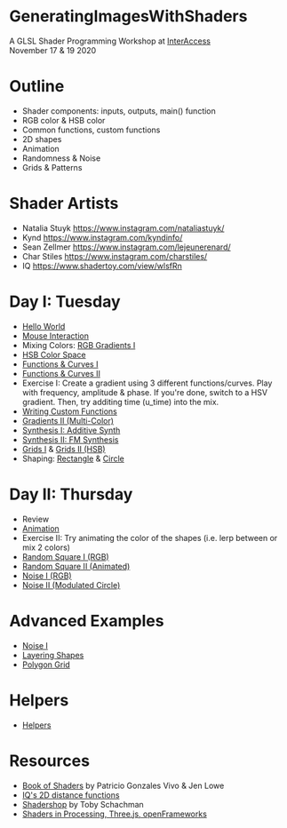 # GeneratingImagesWithShaders
A GLSL Shader Programming Workshop at [InterAccess](https://interaccess.org/)\
November 17 & 19 2020

# Outline
* Shader components: inputs, outputs, main() function
* RGB color & HSB color 
* Common functions, custom functions
* 2D shapes
* Animation
* Randomness & Noise
* Grids & Patterns

# Shader Artists
* Natalia Stuyk https://www.instagram.com/nataliastuyk/
* Kynd https://www.instagram.com/kyndinfo/
* Sean Zellmer https://www.instagram.com/lejeunerenard/ 
* Char Stiles https://www.instagram.com/charstiles/
* IQ https://www.shadertoy.com/view/wlsfRn

# Day I: Tuesday
* [Hello World](Hello_World.frag)
* [Mouse Interaction](Mouse_Interaction.frag)
* Mixing Colors: [RGB Gradients I](Gradients_I.frag) 
* [HSB Color Space](HSB_Color_Space.frag) 
* [Functions & Curves I](Functions_&_Curves_I.frag)
* [Functions & Curves II](Functions_&_Curves_II.frag)
* Exercise I: Create a gradient using 3 different functions/curves. Play with frequency, amplitude & phase. If you're done, switch to a HSV gradient. Then, try additing time (u_time) into the mix.
* [Writing Custom Functions](Custom_Functions.frag)
* [Gradients II (Multi-Color)](Gradients_II.frag)
* [Synthesis I: Additive Synth](Additive_Synth.frag)
* [Synthesis II: FM Synthesis](FM_Synth.frag)
* [Grids I](Grids_I.frag) & [Grids II (HSB)](Grids_II_(HSB).frag) 
* Shaping: [Rectangle](Shaping_I_(Rectangle).frag) & [Circle](Shaping_II_(Circle).frag)

# Day II: Thursday
* Review
* [Animation](Animation.frag)
* Exercise II: Try animating the color of the shapes (i.e. lerp between or mix 2 colors)
* [Random Square I (RGB)](Random_Square_I_(RGB).frag)
* [Random Square II (Animated)](Random_Square_II.frag)
* [Noise I (RGB)](Noise_I.frag)
* [Noise II (Modulated Circle)](Noise_II.frag)

# Advanced Examples
* [Noise I](Noise_I_(End).frag)
* [Layering Shapes](Layering_Shapes.frag)
* [Polygon Grid](Polygon_Grid.frag)

# Helpers
* [Helpers](Helpers.glsl)

# Resources
* [Book of Shaders](https://thebookofshaders.com/) by Patricio Gonzales Vivo & Jen Lowe
* [IQ's 2D distance functions](https://www.iquilezles.org/www/articles/distfunctions2d/distfunctions2d.htm)
* [Shadershop](http://tobyschachman.com/Shadershop/) by Toby Schachman
* [Shaders in Processing, Three.js, openFrameworks](https://thebookofshaders.com/04/)

